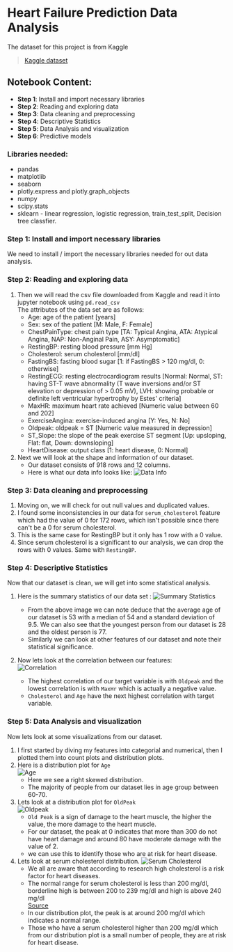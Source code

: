 # Heart Failure Prediction Data Analysis  
The dataset for this project is from Kaggle
> [Kaggle dataset](https://www.kaggle.com/datasets/fedesoriano/heart-failure-prediction)  

## Notebook Content:

- **Step 1**: Install and import necessary libraries
- **Step 2**: Reading and exploring data
- **Step 3**: Data cleaning and preprocessing
- **Step 4**: Descriptive Statistics
- **Step 5**: Data Analysis and visualization
- **Step 6**: Predictive models  

### Libraries needed:
- pandas
- matplotlib
- seaborn
- plotly.express and plotly.graph_objects
- numpy
- scipy.stats
- sklearn - linear regression, logistic regression, train_test_split, Decision tree classfier.  

### Step 1: Install and import necessary libraries  
We need to install / import the necessary libraries needed for out data analysis.

### Step 2: Reading and exploring data  

1. Then we will read the csv file downloaded from Kaggle and read it into jupyter notebook using `pd.read_csv`  
The attributes of the data set are as follows:  
    - Age: age of the patient [years]
    - Sex: sex of the patient [M: Male, F: Female]
    - ChestPainType: chest pain type [TA: Typical Angina, ATA: Atypical Angina, NAP: Non-Anginal Pain, ASY: Asymptomatic]
    - RestingBP: resting blood pressure [mm Hg]
    - Cholesterol: serum cholesterol [mm/dl]
    - FastingBS: fasting blood sugar [1: if FastingBS > 120 mg/dl, 0: otherwise]
    - RestingECG: resting electrocardiogram results [Normal: Normal, ST: having ST-T wave abnormality (T wave inversions and/or ST elevation or depression of > 0.05 mV), LVH: showing probable or definite left ventricular hypertrophy by Estes' criteria]
    - MaxHR: maximum heart rate achieved [Numeric value between 60 and 202]
    - ExerciseAngina: exercise-induced angina [Y: Yes, N: No]
    - Oldpeak: oldpeak = ST [Numeric value measured in depression]
    - ST_Slope: the slope of the peak exercise ST segment [Up: upsloping, Flat: flat, Down: downsloping]
    - HeartDisease: output class [1: heart disease, 0: Normal]  
2. Next we will look at the shape and information of our dataset.
    - Our dataset consists of 918 rows and 12 columns.
    - Here is what our data info looks like: 
    ![Data Info](./images/Screenshot%202023-09-15%20145049.png)  

### Step 3: Data cleaning and preprocessing  
1. Moving on, we will check for out null values and duplicated values.
2. I found some inconsistencies in our data for `serum_cholesterol` feature which had the value of 0 for 172 rows, which isn't possible since there can't be a 0 for serum cholesterol.
3. This is the same case for RestingBP but it only has 1 row with a 0 value.
4. Since serum cholesterol is a significant to our analysis, we can drop the rows with 0 values. Same with `RestingBP`.

### Step 4: Descriptive Statistics  
Now that our dataset is clean, we will get into some statistical analysis.
1. Here is the summary statistics of our data set :
![Summary Statistics](./images/summary_stats.png)  
    - From the above image we can note deduce that the average age of our dataset is 53 with a median of 54 and a standard deviation of 9.5. We can also see that the youngest person from our dataset is 28 and the oldest person is 77. 
    - Similarly we can look at other features of our dataset and note their statistical significance.  

2. Now lets look at the correlation between our features:  
![Correlation](./images/correlation.png)  
    - The highest correlation of our target variable is with `Oldpeak` and the lowest correlation is with `MaxHr` which is actually a negative value.
    - `Cholesterol` and `Age` have the next highest correlation with target variable.  

### Step 5: Data Analysis and visualization  

Now lets look at some visualizations from our dataset.
1. I first started by diving my features into categorial and numerical, then I plotted them into count plots and distribution plots.
2. Here is a distribution plot for `Age`  
![Age](./images/age_distribution.png)  
    - Here we see a right skewed distribution. 
    - The majority of people from our dataset lies in age group between 60-70.  
3. Lets look at a distribution plot for `OldPeak`  
![Oldpeak](./images/old_peak_dist.png)
    - `Old Peak` is a sign of damage to the heart muscle, the higher the value, the more damage to the heart muscle.
    - For our dataset, the peak at 0 indicates that more than 300 do not have heart damage and around 80 have moderate damage with the value of 2.
    - we can use this to identify those who are at risk for heart disease.  
4. Lets look at serum cholesterol distribution.
![Serum Cholesterol](./images/serum_cholesterol_distribution.png)
    - We all are aware that according to research high cholesterol is a risk factor for heart diseases.
    - The normal range for serum cholesterol is less than 200 mg/dl, borderline high is between 200 to 239 mg/dl and high is above 240 mg/dl  
    [Source]("https://www.hopkinsmedicine.org/health/treatment-tests-and-therapies/lipid-panel#:~:text=Here%20are%20the%20ranges%20for,or%20above%20240%20mg%2FdL")  
    - In our distribution plot, the peak is at around 200 mg/dl which indicates a normal range.
    - Those who have a serum cholesterol higher than 200 mg/dl which from our distribution plot is a small number of people, they are at risk for heart disease.